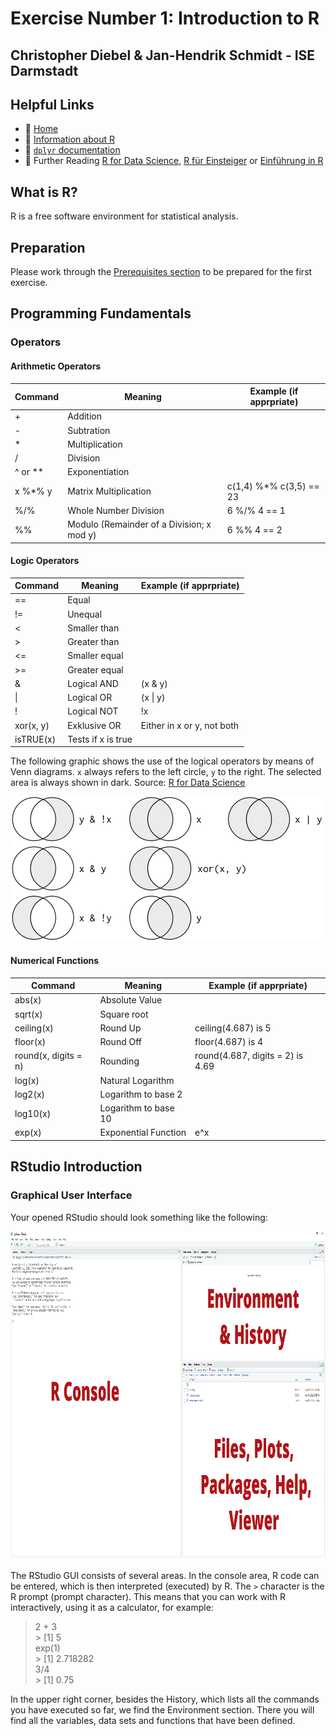 # Exercise Number 1: Introduction to R 
## Christopher Diebel & Jan-Hendrik Schmidt - ISE Darmstadt

## Helpful Links

- :house_with_garden: [Home](https://github.com/tud-ise/Wellbeing_SoSe2022/blob/main/README.md)
- :open_book: [Information about R](https://www.r-project.org/)
- :open_book: [`dplyr` documentation](https://dplyr.tidyverse.org/reference/index.html)
- :open_book: Further Reading [R for Data Science](https://r4ds.had.co.nz/), [R für Einsteiger](http://aproxy.ulb.tu-darmstadt.de:2058/book/index.cfm?bok_id=1993358) or [Einführung in R](https://methodenlehre.github.io/einfuehrung-in-R/die-r-sprache.html)

## What is R? 
R is a free software environment for statistical analysis.

## Preparation

Please work through the [Prerequisites section](https://github.com/tud-ise/Wellbeing_SoSe2022/blob/main/README.md#0-prerequisites) to be prepared for the first exercise.

## Programming Fundamentals

### Operators

#### Arithmetic Operators

| Command | Meaning                                   | Example (if apprpriate) |
|---------|-------------------------------------------|-------------------------|
| +       | Addition                                  |                         |
| -       | Subtration                                |                         |
| *       | Multiplication                            |                         |
| /       | Division                                  |                         |
| ^ or ** | Exponentiation                            |                         |
| x %*% y | Matrix Multiplication                     | c(1,4) %*% c(3,5) == 23 |
| %/%     | Whole Number Division                     | 6 %/% 4 == 1            |
| %%      | Modulo (Remainder of a Division; x mod y) | 6 %% 4 == 2             |

#### Logic Operators

| Command  | Meaning                         | Example (if apprpriate)    |
|----------|---------------------------------|----------------------------|
| ==       | Equal                           |                            |
| !=       | Unequal                         |                            |
| <        | Smaller than                    |                            |
| >        | Greater than                    |                            |
| <=       | Smaller equal                   |                            |
| >=       | Greater equal                   |                            |
| &        | Logical AND                     | (x & y)                    |
| &#124;   | Logical OR                      | (x &#124; y)               |
| !        | Logical NOT                     | !x                         |
| xor(x, y)| Exklusive OR                    | Either in x or y, not both |
| isTRUE(x)| Tests if x is true              |                            |

The following graphic shows the use of the logical operators by means of Venn diagrams. `x` always refers to the left circle, `y` to the right. The selected area is always shown in dark. Source: [R for Data Science](https://r4ds.had.co.nz/)

![Illustration of the Logical Operators](./MD_IMG/transform-logical.png)

#### Numerical Functions

| Command              | Meaning              | Example (if apprpriate)          |
|----------------------|----------------------|----------------------------------|
| abs(x)               | Absolute Value       |                                  |
| sqrt(x)              | Square root          |                                  |
| ceiling(x)           | Round Up             | ceiling(4.687) is 5              |
| floor(x)             | Round Off            | floor(4.687) is 4                |
| round(x, digits = n) | Rounding             | round(4.687, digits = 2) is 4.69 |
| log(x)               | Natural Logarithm    |                                  |
| log2(x)              | Logarithm to base 2  |                                  |
| log10(x)             | Logarithm to base 10 |                                  |
| exp(x)               | Exponential Function | e^x                              |

## RStudio Introduction
### Graphical User Interface

Your opened RStudio should look something like the following:

<img src="./MD_IMG/RStudio_GUI.png" width=960 height=525/>
  
The RStudio GUI consists of several areas. In the console area, R code can be entered, which is then interpreted (executed) by R. The `>` character is the R prompt (prompt character). This means that you can work with R interactively, using it as a calculator, for example:

> 2 + 3 <br>
> &#62; [1] 5 <br>
> exp(1) <br>
> &#62; [1] 2.718282 <br>
> 3/4 <br>
> &#62; [1] 0.75

In the upper right corner, besides the History, which lists all the commands you have executed so far, we find the Environment section. There you will find all the variables, data sets and functions that have been defined. 
